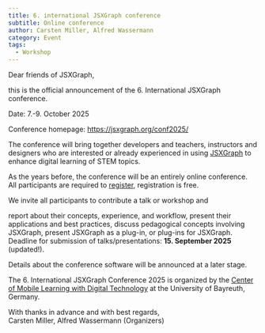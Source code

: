 ```yaml
---
title: 6. international JSXGraph conference
subtitle: Online conference
author: Carsten Miller, Alfred Wassermann
category: Event
tags:
  - Workshop
---
```


Dear friends of JSXGraph,

this is the official announcement of the 6. International JSXGraph conference.

Date: 7.-9. October 2025

Conference homepage: https://jsxgraph.org/conf2025/

The conference will bring together developers and teachers, instructors and designers who are interested or already experienced in
using [JSXGraph](https://jsxgraph.org) to enhance digital learning of STEM topics.

As the years before, the conference will be an entirely online conference. All participants are required
to [register](https://jsxgraph.org/conf2025/registration/), registration is free.

We invite all participants to contribute a talk or workshop and

report about their concepts, experience, and workflow,
present their applications and best practices,
discuss pedagogical concepts involving JSXGraph,
present JSXGraph as a plug-in, or plug-ins for JSXGraph.
Deadline for submission of talks/presentations: **15. September 2025** (updated!).

Details about the conference software will be announced at a later stage.

The 6. International JSXGraph Conference 2025 is organized by
the [Center of Mobile Learning with Digital Technology](https://mobile-learning.uni-bayreuth.de/) at the University of Bayreuth, Germany.

With thanks in advance and with best regards,  
Carsten Miller, Alfred Wassermann (Organizers)